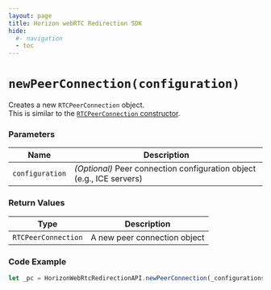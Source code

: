 ```yaml
---
layout: page
title: Horizon webRTC Redirection SDK
hide:
  #- navigation
  - toc
---
```


# `newPeerConnection(configuration)`

Creates a new `RTCPeerConnection` object.  
This is similar to the [`RTCPeerConnection` constructor](https://developer.mozilla.org/en-US/docs/Web/API/RTCPeerConnection/RTCPeerConnection).

### Parameters

| Name           | Description |
|----------------|-------------|
| `configuration` | *(Optional)* Peer connection configuration object (e.g., ICE servers) |

### Return Values
| Type              | Description           |
|-------------------|-----------------------|
| `RTCPeerConnection` | A new peer connection object |

### Code Example
```js
let _pc = HorizonWebRtcRedirectionAPI.newPeerConnection(_configurations);
```